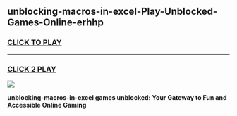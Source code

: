
## unblocking-macros-in-excel-Play-Unblocked-Games-Online-erhhp
<h3>
<a href="https://premium76.site?title=unblocking-macros-in-excel&ref=25A">CLICK TO PLAY</a></h3>
<hr>

<h3>
<a href="https://premium76.site?title=unblocking-macros-in-excel&ref=25A">CLICK 2 PLAY</a>
  
</h3>

<a href="https://premium76.site?title=unblocking-macros-in-excel&ref=25A"><img src="https://clearcache.store/games.png"></a>


**unblocking-macros-in-excel games unblocked: Your Gateway to Fun and Accessible Online Gaming**
